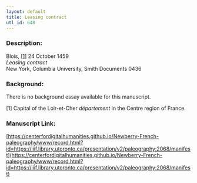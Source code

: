 ```yaml
---
layout: default
title: Leasing contract
utl_id: 648
---
```


### Description:

Blois, <a id="_ftnref1">[[1]](#_ftn1)</a> 24 October 1459<br>
_Leasing contract_<br>
New York, Columbia University, Smith Documents 0436

### Background:

There is no background essay available for this manuscript.

<a id="_ftn1">[1]</a> Capital of the Loir-et-Cher _département_ in the Centre region of France. 

### Manuscript Link:

[https://centerfordigitalhumanities.github.io/Newberry-French-paleography/www/record.html?id=https://iiif.library.utoronto.ca/presentation/v2/paleography:2068/manifest](https://centerfordigitalhumanities.github.io/Newberry-French-paleography/www/record.html?id=https://iiif.library.utoronto.ca/presentation/v2/paleography:2068/manifest)
